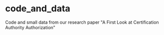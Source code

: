 # code_and_data
Code and small data from our research paper "A First Look at Certification Authority Authorization"
